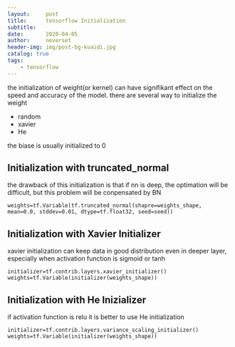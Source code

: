```yaml
---
layout:     post
title:      tensorflow Initialization
subtitle:   
date:       2020-04-05
author:     neverset
header-img: img/post-bg-kuaidi.jpg
catalog: true
tags:
    - tensorflow
---
```



the initialization of weight(or kernel) can have signifikant effect on the speed and accuracy of the model. there are several way to initialize the weight

* random
* xavier
* He

the biase is usually initialized to 0

## Initialization with truncated_normal

the drawback of this initialization is that if nn is deep, the optimation will be difficult, but this problem will be conpensated by BN

    weights=tf.Variable(tf.truncated_normal(shapre=weights_shape, mean=0.0, stddev=0.01, dtype=tf.float32, seed=seed))

## Initialization with Xavier Initializer

xavier initialization can keep data in good distribution even in deeper layer, especially when activation function is sigmoid or tanh

    initializer=tf.contrib.layers.xavier_initializer()
    weights=tf.Variable(initializer(weights_shape))

## Initialization with He Inizializer

if activation function is relu it is better to use He initialization

    initializer=tf.contrib.layers.variance_scaling_initializer()
    weights=tf.Variable(initializer(weights_shape))